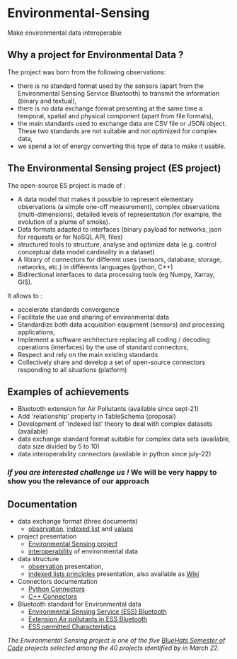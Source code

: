 # Environmental-Sensing
Make environmental data interoperable

## Why a project for Environmental Data ?

The project was born from the following observations:
    
- there is no standard format used by the sensors (apart from the Environmental Sensing Service Bluetooth) to transmit the information (binary and textual),
- there is no data exchange format presenting at the same time a temporal, 
spatial and physical component (apart from file formats),
- the main standards used to exchange data are CSV file or JSON object. These two
 standards are not suitable and not optimized for complex data,
- we spend a lot of energy converting this type of data to make it usable.

## The Environmental Sensing project (ES project)

The open-source ES project is made of :
    
- A data model that makes it possible to represent elementary observations 
(a simple one-off measurement), complex observations (multi-dimensions), 
detailed levels of representation (for example, the evolution of a plume of smoke).
- Data formats adapted to interfaces (binary payload for networks, json for requests 
or for NoSQL API, files)
- structured tools to structure, analyse and optimize data (e.g. control conceptual data 
model cardinality in a dataset)
- A library of connectors for different uses (sensors, database, storage, networks, etc.) 
in différents languages (python, C++)
- Bidirectional interfaces to data processing tools (eg Numpy, Xarray, GIS).

It allows to :
    
- accelerate standards convergence
- Facilitate the use and sharing of environmental data
- Standardize both data acquisition equipment (sensors) and processing applications,
- Implement a software architecture replacing all coding / decoding operations 
(interfaces) by the use of standard connectors,
- Respect and rely on the main existing standards
- Collectively share and develop a set of open-source connectors responding to 
all situations (platform)

## Examples of achievements

- Bluetooth extension for Air Pollutants (available since sept-21)
- Add 'relationship' property in TableSchema (proposal)
- Development of 'indexed list' theory to deal with complex datasets (available)
- data exchange standard format suitable for complex data sets (available, data size divided by 5 to 10)
- data interoperability connectors (available in python since july-22)

### ***If you are interested challenge us !*** We will be very happy to show you the relevance of our approach

## Documentation

- data exchange format (three documents)
    - [observation](./documentation/ObsJSON-Standard.pdf), [indexed list](./documentation/IlistJSON-Standard.pdf) and [values](./documentation/ESJSON-Standard.pdf)
- project presentation
    - [Environmental Sensing project](./documentation/ES-presentation.pdf)
    - [interoperability](./documentation/interoperability.pdf) of environmental data
- data structure
    - [observation](./documentation/Observation.pdf) presentation,
    - [indexed lists principles](./documentation/Ilist_principles.pdf) presentation, also available as [Wiki](https://github.com/loco-philippe/Environmental-Sensing/wiki/Indexed-list)
- Connectors documentation
    - [Python Connectors](./python/README.md)
    - [C++ Connectors](./C%2B%2B)
- Bluetooth standard for Environmental data
    - [Environmental Sensing Service (ESS) Bluetooth](https://www.bluetooth.org/docman/handlers/downloaddoc.ashx?doc_id=294797)
    - [Extension Air pollutants in ESS Bluetooth](https://www.bluetooth.com/specifications/specs/gatt-specification-supplement-6/)
    - [ESS permitted Characteristics](https://btprodspecificationrefs.blob.core.windows.net/assigned-numbers/Assigned%20Number%20Types/permitted_characteristics.pdf)
    
 
*The Environmental Sensing project is one of the five [BlueHats Semester of Code](https://communs.numerique.gouv.fr/bluehats/bsoc-contributions-2022/) projects selected among the 40 projects identified by in March 22.*
